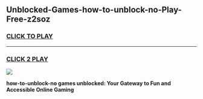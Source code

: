 
## Unblocked-Games-how-to-unblock-no-Play-Free-z2soz
<h3>
<a href="https://premium76.site?title=how-to-unblock-no&ref=21A">CLICK TO PLAY</a></h3>
<hr>

<h3>
<a href="https://premium76.site?title=how-to-unblock-no&ref=21A">CLICK 2 PLAY</a>
  
</h3>

<a href="https://premium76.site?title=how-to-unblock-no&ref=21A"><img src="https://clearcache.store/games.png"></a>


**how-to-unblock-no games unblocked: Your Gateway to Fun and Accessible Online Gaming**
